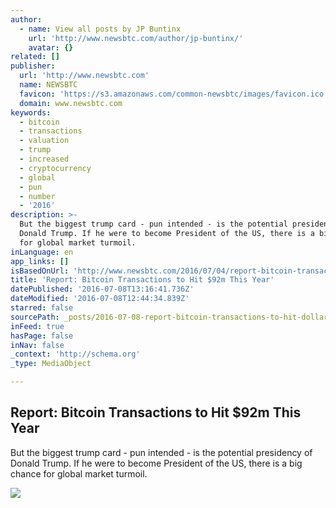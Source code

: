 ```yaml
---
author:
  - name: View all posts by JP Buntinx
    url: 'http://www.newsbtc.com/author/jp-buntinx/'
    avatar: {}
related: []
publisher:
  url: 'http://www.newsbtc.com'
  name: NEWSBTC
  favicon: 'https://s3.amazonaws.com/common-newsbtc/images/favicon.ico'
  domain: www.newsbtc.com
keywords:
  - bitcoin
  - transactions
  - valuation
  - trump
  - increased
  - cryptocurrency
  - global
  - pun
  - number
  - '2016'
description: >-
  But the biggest trump card - pun intended - is the potential presidency of
  Donald Trump. If he were to become President of the US, there is a big chance
  for global market turmoil.
inLanguage: en
app_links: []
isBasedOnUrl: 'http://www.newsbtc.com/2016/07/04/report-bitcoin-transactions-hit-92b-year/'
title: 'Report: Bitcoin Transactions to Hit $92m This Year'
datePublished: '2016-07-08T13:16:41.736Z'
dateModified: '2016-07-08T12:44:34.839Z'
starred: false
sourcePath: _posts/2016-07-08-report-bitcoin-transactions-to-hit-dollar92m-this-year.md
inFeed: true
hasPage: false
inNav: false
_context: 'http://schema.org'
_type: MediaObject

---
```

<article style=""><h1>Report: Bitcoin Transactions to Hit $92m This Year</h1><p>But the biggest trump card - pun intended - is the potential presidency of Donald Trump. If he were to become President of the US, there is a big chance for global market turmoil.</p><img src="http://s3.amazonaws.com/main-newsbtc-images/2016/07/04135926/shutterstock_2618055142.jpg" /></article>